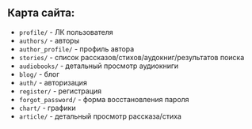 ## Карта сайта:
- `profile/` - ЛК пользователя
- `authors/` - авторы
- `author_profile/` - профиль автора
- `stories/` - список рассказов/стихов/аудокниг/результатов поиска
- `audiobooks/` - детальный просмотр аудиокниги
- `blog/` - блог
- `auth/` - авторизация
- `register/` - регистрация
- `forgot_password/` - форма восстановления пароля
- `chart/` - графики
- `article/` - детальный просмотр рассказа/стиха